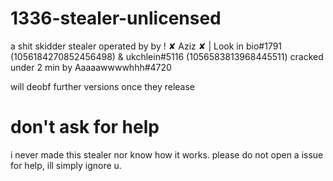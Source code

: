 # 1336-stealer-unlicensed

a shit skidder stealer operated by by ! ✘ Aziz ✘ | Look in bio#1791 (1056184270852456498) & ukchlein#5116 (1056583813968445511)
cracked under 2 min by Aaaaawwwwhhh#4720

will deobf further versions once they release

# don't ask for help 
i never made this stealer nor know how it works. please do not open a issue for help, ill simply ignore u.
